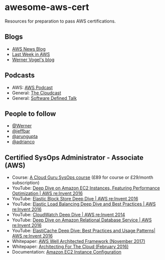 # awesome-aws-cert
Resources for preparation to pass AWS certifications. 

## Blogs
- [AWS News Blog](https://aws.amazon.com/blogs/aws/)
- [Last Week in AWS](https://lastweekinaws.com/)
- [Werner Vogel's blog](http://www.allthingsdistributed.com/)

## Podcasts
- AWS: [AWS Podcast](https://itunes.apple.com/gb/podcast/aws-podcast/id1122785133?mt=2)
- General: [The Cloudcast](http://www.thecloudcast.net/)
- General: [Software Defined Talk](http://www.softwaredefinedtalk.com/)

## People to follow
- [@Werner](https://twitter.com/Werner)
- [@jeffbar](https://twitter.com/jeffbarr)
- [@arungupta](https://twitter.com/arungupta)
- [@adrianco](https://twitter.com/adrianco)


## Certified SysOps Administrator - Associate (AWS)
- Course: [A Cloud Guru SysOps course](https://acloud.guru/course/aws-certified-sysops-administrator-associate) (£89 for course or £29/month subscription)
- YouTube: [Deep Dive on Amazon EC2 Instances, Featuring Performance Optimization | AWS re:Invent 2016](https://www.youtube.com/watch?v=agQMFIWr2h4)
- YouTube: [Elastic Block Store Deep Dive | AWS re:Invent 2016](https://www.youtube.com/watch?v=1AHmTmCkdp8)
- YouTube: [Elastic Load Balancing Deep Dive and Best Practices | AWS re:Invent 2016](https://www.youtube.com/watch?v=qy7zNaDTYGQ)
- YouTube: [CloudWatch Deep Dive | AWS re:Invent 2014](https://www.youtube.com/watch?v=pTzv-i1uvvE)
- YouTube: [Deep Dive on Amazon Relational Database Service | AWS re:Invent 2016](https://www.youtube.com/watch?v=pPLPzPYY5uU)
- YouTube: [ElastiCache Deep Dive: Best Practices and Usage Patterns| AWS re:Invent 2016](https://www.youtube.com/watch?v=e9sN15a7utI)
- Whitepaper: [AWS Well Architected Framework (November 2017)](https://d0.awsstatic.com/whitepapers/architecture/AWS_Well-Architected_Framework.pdf)
- Whitepaper: [Architecting For The Cloud (February 2016)](https://d0.awsstatic.com/whitepapers/AWS_Cloud_Best_Practices.pdf)
- Documentation: [Amazon EC2 Instance Configuration](http://docs.aws.amazon.com/AWSEC2/latest/UserGuide/concepts.html)